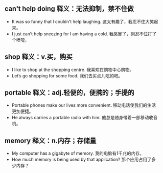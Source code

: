 ## can't help doing 释义：无法抑制，禁不住做
* It was so funny that I couldn't help laughing. 这太有趣了，我忍不住大笑起来。 
* I just can’t help sneezing for I am having a cold. 我感冒了，刚忍不住打了个喷嚏。

## shop 释义：v.买，购买
* I like to shop at the shopping centre. 我喜欢在购物中心购物。 
* Let’s go shopping for some food. 我们去买点儿吃的吧。

## portable 释义：adj.轻便的，便携的；手提的
* Portable phones make our lives more convenient. 移动电话使我们的生活更加便捷。 
* He always carries a portable radio with him. 他总是随身带着一部移动收音机。 

## memory 释义：n.内存；存储量 
* My computer has a gigabyte of memory. 我的电脑有1千兆的内存。 
* How much memory is being used by that application? 那个应用占用了多少内存？ 

